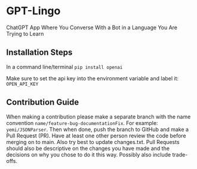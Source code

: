 # GPT-Lingo
ChatGPT App Where You Converse With a Bot in a Language You Are Trying to Learn

## Installation Steps
In a command line/terminal
`pip install openai`

Make sure to set the api key into the environment variable and label it:
`OPEN_API_KEY`

## Contribution Guide
When making a contribution please make a separate branch with the name convention `name/feature-bug-documentationFix`. For example: `yemi/JSONParser`. Then when done, push the branch to GitHub and make a Pull Request (PR). Have at least one other person review the code before merging on to main. Also try best to update changes.txt. Pull Requests should also be descriptive on the changes you have made and the decisions on why you chose to do it this way. Possibly also include trade-offs.